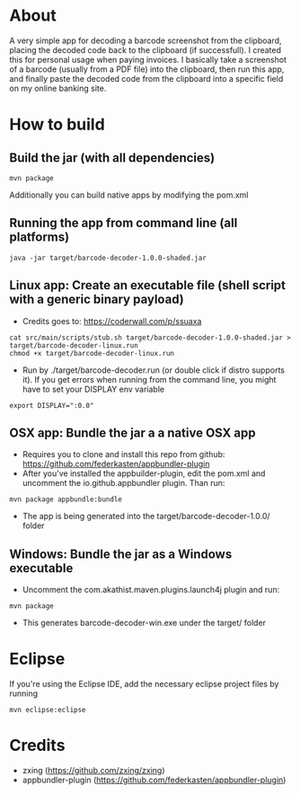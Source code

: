 # About
A very simple app for decoding a barcode screenshot from the clipboard, placing the decoded code back to the clipboard (if successfull).
I created this for personal usage when paying invoices.
I basically take a screenshot of a barcode (usually from a PDF file) into the clipboard, then run this app, and finally paste the
decoded code from the clipboard into a specific field on my online banking site.

# How to build
## Build the jar (with all dependencies)
```
mvn package
```
Additionally you can build native apps by modifying the pom.xml

## Running the app from command line (all platforms)
```
java -jar target/barcode-decoder-1.0.0-shaded.jar
```

## Linux app: Create an executable file (shell script with a generic binary payload)
- Credits goes to: https://coderwall.com/p/ssuaxa
```
cat src/main/scripts/stub.sh target/barcode-decoder-1.0.0-shaded.jar > target/barcode-decoder-linux.run
chmod +x target/barcode-decoder-linux.run
```
- Run by ./target/barcode-decoder.run (or double click if distro supports it). 
If you get errors when running from the command line, you might have to set your DISPLAY env variable
```
export DISPLAY=":0.0"
```
## OSX app: Bundle the jar a a native OSX app
- Requires you to clone and install this repo from github: https://github.com/federkasten/appbundler-plugin
- After you've installed the appbuilder-plugin, edit the pom.xml and uncomment the io.github.appbundler plugin. Than run:
```
mvn package appbundle:bundle
```
- The app is being generated into the target/barcode-decoder-1.0.0/ folder

## Windows: Bundle the jar as a Windows executable
- Uncomment the com.akathist.maven.plugins.launch4j plugin and run:
```
mvn package
```
- This generates barcode-decoder-win.exe under the target/ folder

# Eclipse
If you're using the Eclipse IDE, add the necessary eclipse project files by running
```
mvn eclipse:eclipse
```
# Credits
- zxing (https://github.com/zxing/zxing)
- appbundler-plugin (https://github.com/federkasten/appbundler-plugin)

